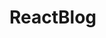 # ReactBlog

<!-- React Navigation Fix
updated 2-9-2020

React Navigation has recently released a major update to v5 with breaking changes. We will not be using this version and will instead continue to use the current stable v4 release (As of now at v4.1.1)

Installation
1. Install React Navigation

npm install react-navigation

2. Install Dependencies

expo install react-native-gesture-handler react-native-reanimated react-native-screens react-native-safe-area-context @react-native-community/masked-view

3. Install React Navigation Stack

npm install react-navigation-stack @react-native-community/masked-view

4. Start the app and clear cache with npm start -c

Update Imports
Our imports in the upcoming lecture will now look like this:

import { createAppContainer } from 'react-navigation';
import { createStackNavigator } from 'react-navigation-stack';
Errors?
If you are still seeing errors and complaints about packages, do the following:

1. rm -r node_modules

2. rm package-lock.json

 -->
